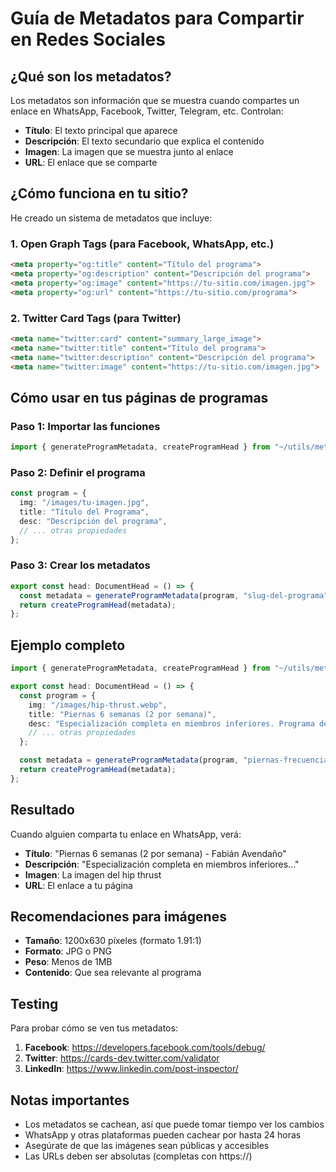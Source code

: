 # Guía de Metadatos para Compartir en Redes Sociales

## ¿Qué son los metadatos?

Los metadatos son información que se muestra cuando compartes un enlace en WhatsApp, Facebook, Twitter, Telegram, etc. Controlan:
- **Título**: El texto principal que aparece
- **Descripción**: El texto secundario que explica el contenido
- **Imagen**: La imagen que se muestra junto al enlace
- **URL**: El enlace que se comparte

## ¿Cómo funciona en tu sitio?

He creado un sistema de metadatos que incluye:

### 1. Open Graph Tags (para Facebook, WhatsApp, etc.)
```html
<meta property="og:title" content="Título del programa">
<meta property="og:description" content="Descripción del programa">
<meta property="og:image" content="https://tu-sitio.com/imagen.jpg">
<meta property="og:url" content="https://tu-sitio.com/programa">
```

### 2. Twitter Card Tags (para Twitter)
```html
<meta name="twitter:card" content="summary_large_image">
<meta name="twitter:title" content="Título del programa">
<meta name="twitter:description" content="Descripción del programa">
<meta name="twitter:image" content="https://tu-sitio.com/imagen.jpg">
```

## Cómo usar en tus páginas de programas

### Paso 1: Importar las funciones
```typescript
import { generateProgramMetadata, createProgramHead } from "~/utils/metadata";
```

### Paso 2: Definir el programa
```typescript
const program = {
  img: "/images/tu-imagen.jpg",
  title: "Título del Programa",
  desc: "Descripción del programa",
  // ... otras propiedades
};
```

### Paso 3: Crear los metadatos
```typescript
export const head: DocumentHead = () => {
  const metadata = generateProgramMetadata(program, "slug-del-programa");
  return createProgramHead(metadata);
};
```

## Ejemplo completo

```typescript
import { generateProgramMetadata, createProgramHead } from "~/utils/metadata";

export const head: DocumentHead = () => {
  const program = {
    img: "/images/hip-thrust.webp",
    title: "Piernas 6 semanas (2 por semana)",
    desc: "Especialización completa en miembros inferiores. Programa de 6 semanas para el desarrollo completo de piernas y glúteos.",
    // ... otras propiedades
  };

  const metadata = generateProgramMetadata(program, "piernas-frecuencia");
  return createProgramHead(metadata);
};
```

## Resultado

Cuando alguien comparta tu enlace en WhatsApp, verá:
- **Título**: "Piernas 6 semanas (2 por semana) - Fabián Avendaño"
- **Descripción**: "Especialización completa en miembros inferiores..."
- **Imagen**: La imagen del hip thrust
- **URL**: El enlace a tu página

## Recomendaciones para imágenes

- **Tamaño**: 1200x630 píxeles (formato 1.91:1)
- **Formato**: JPG o PNG
- **Peso**: Menos de 1MB
- **Contenido**: Que sea relevante al programa

## Testing

Para probar cómo se ven tus metadatos:
1. **Facebook**: https://developers.facebook.com/tools/debug/
2. **Twitter**: https://cards-dev.twitter.com/validator
3. **LinkedIn**: https://www.linkedin.com/post-inspector/

## Notas importantes

- Los metadatos se cachean, así que puede tomar tiempo ver los cambios
- WhatsApp y otras plataformas pueden cachear por hasta 24 horas
- Asegúrate de que las imágenes sean públicas y accesibles
- Las URLs deben ser absolutas (completas con https://) 